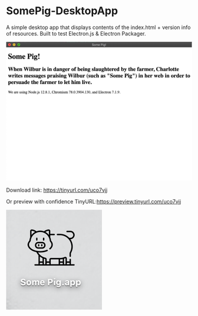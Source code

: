 # SomePig-DesktopApp

A simple desktop app that displays contents of the index.html + version info of resources. Built to test Electron.js & Electron Packager.

![Image of Some Pig!- about](https://github.com/miadugas/SomePig-DesktopApp/blob/master/contents.png)

Download link: https://tinyurl.com/uco7vjj

Or preview with confidence TinyURL:https://preview.tinyurl.com/uco7vjj


![Image of Some Pig app!- about](https://github.com/miadugas/SomePig-DesktopApp/blob/master/Some%20Pig.png)
